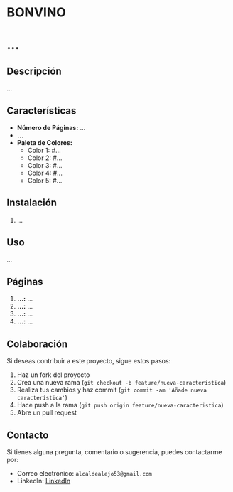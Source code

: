 # BONVINO

# ...

## Descripción

  ...

## Características

- **Número de Páginas:** ...
- **...** 
- **Paleta de Colores:**
  - Color 1: #...
  - Color 2: #...
  - Color 3: #...
  - Color 4: #...
  - Color 5: #...

## Instalación

1. ...

## Uso

...

## Páginas

1. **...:** ...
2. **...:** ...
3. **...:** ...
4. **...:** ...

## Colaboración

Si deseas contribuir a este proyecto, sigue estos pasos:

1. Haz un fork del proyecto
2. Crea una nueva rama (`git checkout -b feature/nueva-caracteristica`)
3. Realiza tus cambios y haz commit (`git commit -am 'Añade nueva característica'`)
4. Hace push a la rama (`git push origin feature/nueva-caracteristica`)
5. Abre un pull request


## Contacto

Si tienes alguna pregunta, comentario o sugerencia, puedes contactarme por:
- Correo electrónico: `alcaldealejo53@gmail.com`
- LinkedIn: [LinkedIn](https://www.linkedin.com/in/alejo-emanuel-alcalde-5a0314215/)
